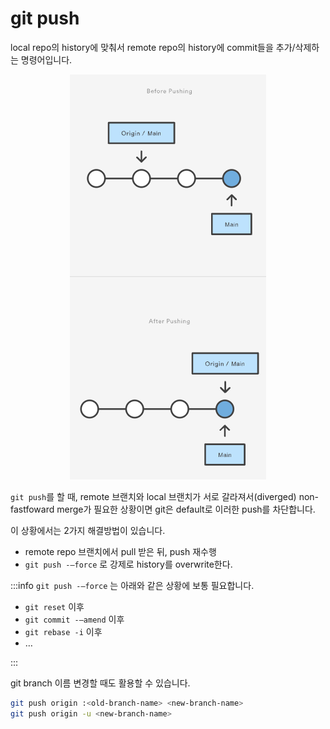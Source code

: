 # git push

local repo의 history에 맞춰서 remote repo의 history에 commit들을 추가/삭제하는 명령어입니다.

<p align="center">
    <img src="../_images/git_push.png" alt="git push" />
</p>

`git push`를 할 때, remote 브랜치와 local 브랜치가 서로 갈라져서(diverged) non-fastfoward merge가 필요한 상황이면 git은 default로 이러한 push를 차단합니다.

이 상황에서는 2가지 해결방법이 있습니다.

- remote repo 브랜치에서 pull 받은 뒤, push 재수행
- `git push -—force` 로 강제로 history를 overwrite한다.

:::info
`git push -—force` 는 아래와 같은 상황에 보통 필요합니다.

- `git reset` 이후
- `git commit -—amend` 이후
- `git rebase -i` 이후
- …

:::

git branch 이름 변경할 때도 활용할 수 있습니다.

```zsh
git push origin :<old-branch-name> <new-branch-name>
git push origin -u <new-branch-name>
```
